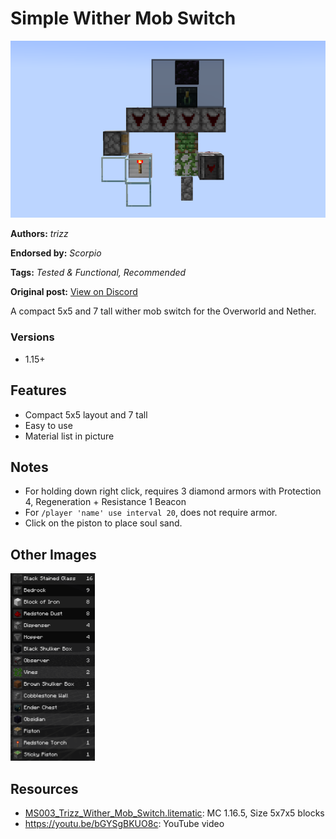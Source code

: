 # Simple Wither Mob Switch
<img alt="2021-11-29_12.01.45.png" src="images/2021-11-29_12.01.45.png?raw=1">

**Authors:** *trizz*

**Endorsed by:** *Scorpio*

**Tags:** *Tested & Functional, Recommended*

**Original post:** [View on Discord](https://discord.com/channels/913065809096638494/1392013311884923022)

A compact 5x5 and 7 tall wither mob switch for the Overworld and Nether.
### Versions
- 1.15+

## Features
- Compact 5x5 layout and 7 tall
- Easy to use
- Material list in picture

## Notes
- For holding down right click, requires 3 diamond armors with Protection 4, Regeneration + Resistance 1 Beacon
- For `/player 'name' use interval 20`, does not require armor.
- Click on the piston to place soul sand.

## Other Images
<img src="images/unknown.png?raw=1" height="300px">

## Resources
- [MS003_Trizz_Wither_Mob_Switch.litematic](attachments/MS003_Trizz_Wither_Mob_Switch.litematic): MC 1.16.5, Size 5x7x5 blocks
- https://youtu.be/bGYSgBKUO8c: YouTube video
